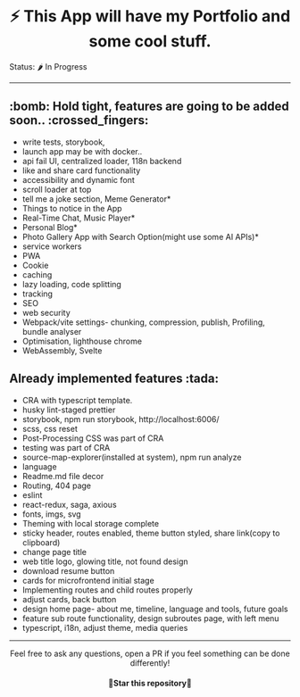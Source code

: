 ### <h1 align="center">:zap: This App will have my Portfolio and some cool stuff. </h1>

Status: 🌶️ In Progress

---

<h2>:bomb:  Hold tight, features are going to be added soon..  :crossed_fingers:</h2>

- write tests, storybook,
- launch app may be with docker..
- api fail UI, centralized loader, 118n backend
- like and share card functionality
- accessibility and dynamic font
- scroll loader at top
- tell me a joke section, Meme Generator\*
- Things to notice in the App
- Real-Time Chat, Music Player\*
- Personal Blog\*
- Photo Gallery App with Search Option(might use some AI APIs)\*
- service workers
- PWA
- Cookie
- caching
- lazy loading, code splitting
- tracking
- SEO
- web security
- Webpack/vite settings- chunking, compression, publish, Profiling, bundle analyser
- Optimisation, lighthouse chrome
- WebAssembly, Svelte

<h2>Already implemented features :tada: </h2>

- CRA with typescript template.
- husky lint-staged prettier
- storybook, npm run storybook, http://localhost:6006/
- scss, css reset
- Post-Processing CSS was part of CRA
- testing was part of CRA
- source-map-explorer(installed at system), npm run analyze
- language
- Readme.md file decor
- Routing, 404 page
- eslint
- react-redux, saga, axious
- fonts, imgs, svg
- Theming with local storage complete
- sticky header, routes enabled, theme button styled, share link(copy to clipboard)
- change page title
- web title logo, glowing title, not found design
- download resume button
- cards for microfrontend initial stage
- Implementing routes and child routes properly
- adjust cards, back button
- design home page- about me, timeline, language and tools, future goals
- feature sub route functionality, design subroutes page, with left menu
- typescript, i18n, adjust theme, media queries

---

<div align="center">
  Feel free to ask any questions, open a PR if you feel something can be done differently!
  <h4 align="center">🌟Star this repository🌟</h4>
</div>
